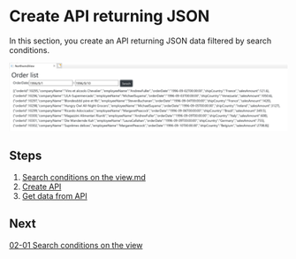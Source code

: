 # Create API returning JSON

In this section, you create an API returning JSON data filtered by search conditions.

![](../assets/02-03-01.png)

## Steps
1. [Search conditions on the view.md](02-01-Search-Conditions-On-The-View.md)
2. [Create API](02-02-Create-API.md)
3. [Get data from API](02-03-Get-Data-From-API.md)

## Next
[02-01 Search conditions on the view](02-01-Search-Conditions-On-The-View.md)